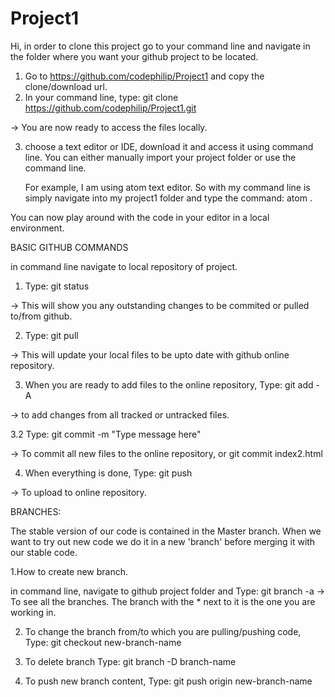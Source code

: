 # Project1

Hi, in order to clone this project go to your command line and navigate in the folder where you want your github project to be
located. 

1. Go to https://github.com/codephilip/Project1 and copy the clone/download url.
2. In your command line, type: git clone https://github.com/codephilip/Project1.git

-> You are now ready to access the files locally. 

3. choose a text editor or IDE, download it and access it using command line. 
  You can either manually import your project folder or use the command line. 
    
    For example, I am using atom text editor. So with my command line is simply navigate into my project1 folder and type the command: atom .
 
You can now play around with the code in your editor in a local environment. 



BASIC GITHUB COMMANDS

in command line navigate to local repository of project. 
1. Type: git status

-> This will show you any outstanding changes to be commited or pulled to/from github. 

2. Type: git pull 

-> This will update your local files to be upto date with github online repository.

3. When you are ready to add files to the online repository, Type: git add -A

-> to add changes from all tracked or untracked files. 

3.2 Type: git commit -m "Type message here"

-> To commit all new files to the online repository, or git commit index2.html

4. When everything is done, Type: git push

-> To upload to online repository. 




BRANCHES:

The stable version of our code is contained in the Master branch.
When we want to try out new code we do it in a new 'branch' before merging it with our stable code. 

1.How to create new branch.

in command line, navigate to github project folder and 
Type: 
      git branch -a
-> To see all the branches. The branch with the * next to it is the one you are working in. 

2.  To change the branch from/to which you are pulling/pushing code,
Type: 
      git checkout new-branch-name

3. To delete branch Type:
      git branch -D branch-name
      
4. To push new branch content, Type:
    git push origin new-branch-name
